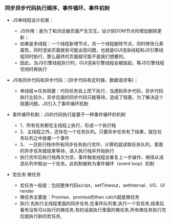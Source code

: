 ### 同步异步代码执行顺序、事件循环、事件机制
- JS单线程设计初衷：
  - JS作用：是为了和浏览器页面产生交互，设计到DOM节点的增加删除更新；
  - 如果是多线程：一个线程新增节点，另一个线程删除节点，同时修改元素属性，同时渲染页面就有可能出现问题，也就是GUI渲染线程和JS引擎线程同时执行，那么最终的页面就可能不是我们想要的。
  - 因此，当JS引擎线程执行时，GUI渲染引擎线程会被挂起，等JS引擎线程空闲时再执行

- JS有同步代码和异步代码：{异步代码有定时器、数据请求等}；
  - 单线程=>任务阻塞：代码任务自上而下执行，当遇到异步代码，异步代码执行比较久，异步后面的同步代码只能等待，造成了阻塞，为了解决这个阻塞问题，JS引入了事件循环机制

- 事件循环机制：JS的代码执行是基于一种事件循环的机制
  - 1、所有任务都在主线程上执行，形成一个执行栈
  - 2、主线程之外，还存在一个任务队列。只要异步任务有了结果，就在任务队列之中放置一个事件
  - 3、 一旦执行栈中所有同步任务执行完毕，计算机就读取任务队列，里面的异步任务就结束等待，进入执行栈并开始执行
  - 执行完毕后执行栈再次为空，事件触发线程会重复上一步操作，继续从消息队列中取出一个任务。此机制被称为事件循环（event loop）机制

- 宏任务 微任务
  - 宏任务一般是：包括整体代码script，setTimeout，setInterval、I/O、UI render
  - 微任务主要是：Promise、promise的then catch就是微任务
  - 执行:先执行主线程里面的同步任务,在事件队列里,执行一个宏任务,结束后看有没有可以执行的微任务,有的话就执行里面的微任务,所有微任务执行完后就执行新的宏任务,

